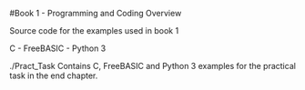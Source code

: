 #Book 1 - Programming and Coding Overview

Source code for the examples used in book 1

C - FreeBASIC - Python 3

./Pract_Task Contains C, FreeBASIC and Python 3 examples for the practical task in the end chapter.
